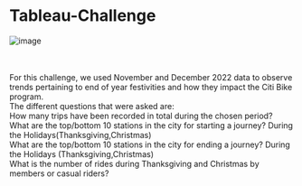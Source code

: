 # Tableau-Challenge

![image](https://github.com/meardreed/Tableau-Challenge/assets/124413887/1597d15c-c77e-4526-a6f7-6b3498fffa2c)

<br>
<br>For this challenge, we used November and December 2022 data to observe trends pertaining to end of year festivities and how they impact the Citi Bike program.
<br>The different questions that were asked are:
<br>How many trips have been recorded in total during the chosen period?
<br>What are the top/bottom 10 stations in the city for starting a journey? During the Holidays(Thanksgiving,Christmas)
<br>What are the top/bottom 10 stations in the city for ending a journey? During the Holidays (Thanksgiving,Christmas)
<br>What is the number of rides during Thanksgiving and Christmas by members or casual riders?
